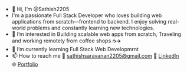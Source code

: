 - 👋 Hi, I’m @Sathish2205
- I'm a passionate Full Stack Developer who loves building web applications from scratch—frontend to backend. I enjoy solving real-world problems and constantly learning new technologies.
- 👀 I’m interested in Building scalable web apps from scratch, Traveling and working remotely from coffee shops ☕✈️
- 🌱 I’m currently learning Full Stack Web Developmrnt
- 📫 How to reach me
📧 sathishsaravanan2205@gmail.com 
🔗 [LinkedIn](https://www.linkedin.com/in/sathish-saravanan-63b615316/)  
🌐 [Portfolio](https://yourportfolio.com)

<!---
Sathish2205/Sathish2205 is a ✨ special ✨ repository because its `README.md` (this file) appears on your GitHub profile.
You can click the Preview link to take a look at your changes.
--->
